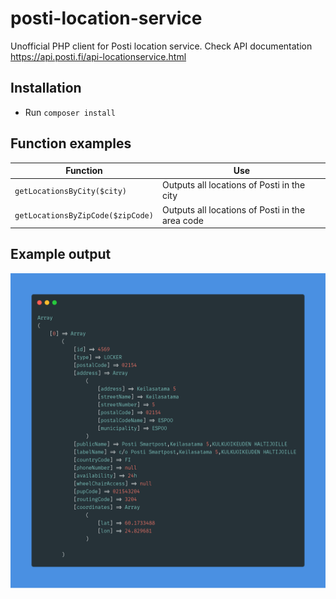 # posti-location-service
Unofficial PHP client for Posti location service. Check API documentation https://api.posti.fi/api-locationservice.html

## Installation
 - Run <code>composer install</code>

## Function examples

Function | Use
-------- | ---
`getLocationsByCity($city)` | Outputs all locations of Posti in the city
`getLocationsByZipCode($zipCode)` | Outputs all locations of Posti in the area code

## Example output

<img src="./carbon.png" alt="example snippet">